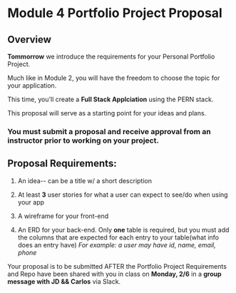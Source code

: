 # Module 4 Portfolio Project Proposal

## Overview
**Tommorrow** we introduce the requirements for your Personal Portfolio Project.

Much like in Module 2, you will have the freedom to choose the topic for your application.

This time, you'll create a **Full Stack Applciation** using the PERN stack.


This proposal will serve as a starting point for your ideas and plans.

### You must submit a proposal and receive approval from an instructor prior to working on your project.

## Proposal Requirements:

1. An idea-- can be a title w/ a short description

1. At least **3** user stories for what a user can expect to see/do when using your app

1. A wireframe for your front-end

1. An ERD for your back-end. Only **one** table is required, but you must add the columns that are expected for each entry to your table(what info does an entry have)
_For example: a user may have id, name, email, phone_

Your proposal is to be submitted AFTER the Portfolio Project Requirements and Repo have been shared with you in class on **Monday, 2/6** in a **group message with JD && Carlos** via Slack.